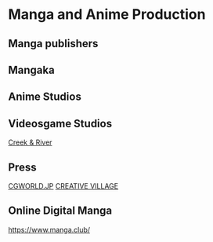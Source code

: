 # Manga and Anime Production

## Manga publishers

## Mangaka

## Anime Studios

## Videosgame Studios
[Creek & River](https://crdg.jp/)

## Press
[CGWORLD.JP](https://cgworld.jp/)
[CREATIVE VILLAGE](https://www.creativevillage.ne.jp/)

## Online Digital Manga
https://www.manga.club/